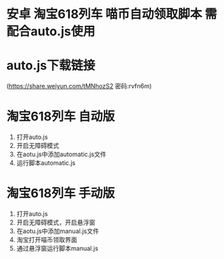 
# 安卓 淘宝618列车 喵币自动领取脚本 需配合auto.js使用
# auto.js下载链接
(https://share.weiyun.com/tMNhozS2 密码:rvfn6m)

# 淘宝618列车 自动版
1. 打开auto.js
2. 开启无障碍模式
3. 在aotu.js中添加automatic.js文件
4. 运行脚本automatic.js

# 淘宝618列车 手动版
1. 打开auto.js
2. 开启无障碍模式，开启悬浮窗
3. 在aotu.js中添加manual.js文件
4. 淘宝打开喵币领取界面
5. 通过悬浮窗运行脚本manual.js






